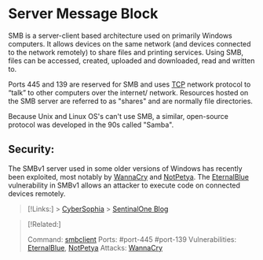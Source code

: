 # Server Message Block

SMB is a server-client based architecture used on primarily Windows computers. It allows devices on the same network (and devices connected to the network remotely) to share files and printing services. Using SMB, files can be accessed, created, uploaded and downloaded, read and written to.

Ports 445 and 139 are reserved for SMB and uses [TCP](/networking/protocols/TCP.md) network protocol to “talk” to other computers over the internet/ network. Resources hosted on the SMB server are referred to as "shares" and are normally file directories.

Because Unix and Linux OS's can't use SMB, a similar, open-source protocol was developed in the 90s called "Samba".

## Security:

The SMBv1 server used in some older versions of Windows has recently been exploited, most notably by [WannaCry](/cybersecurity/attacks/wannacry.md) and [NotPetya](/cybersecurity/attacks/notpetya.md). The [EternalBlue](/cybersecurity/vulnerabilities/eternalblue.md) vulnerability in SMBv1 allows an attacker to execute code on connected devices remotely.

> [!Links:] > [CyberSophia](https://cybersophia.net/articles/what-is/what-is-smb-protocol-and-why-is-it-a-security-concern/) > [SentinalOne Blog](https://www.sentinelone.com/blog/eternalblue-nsa-developed-exploit-just-wont-die/)

> [!Related:]
>
> Command: [smbclient](/CLI-tools/smbclient.md)
> Ports: #port-445 #port-139
> Vulnerabilities: [EternalBlue](/cybersecurity/vulnerabilities/eternalblue.md), [NotPetya](/cybersecurity/attacks/notpetya.md)
> Attacks: [WannaCry](/cybersecurity/attacks/wannacry.md)
